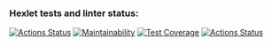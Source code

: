### Hexlet tests and linter status:
[![Actions Status](https://github.com/ArtZemskov/frontend-project-46/workflows/hexlet-check/badge.svg)](https://github.com/ArtZemskov/frontend-project-46/actions)
[![Maintainability](https://api.codeclimate.com/v1/badges/14cce2986699219751d3/maintainability)](https://codeclimate.com/github/ArtZemskov/frontend-project-46/maintainability)
[![Test Coverage](https://api.codeclimate.com/v1/badges/14cce2986699219751d3/test_coverage)](https://codeclimate.com/github/ArtZemskov/frontend-project-46/test_coverage)
[![Actions Status](https://github.com/ArtZemskov/frontend-project-46/actions/workflows/test&lint.yml/badge.svg)](https://github.com/ArtZemskov/frontend-project-46/actions)